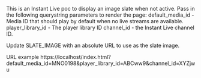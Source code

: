 This is an Instant Live poc to display an image slate when not active.
Pass in the following querystring parameters to render the page:
default_media_id - Media ID that should play by default when no live streams are available.
player_library_id - The player library ID
channel_id - the Instant Live channel ID.

Update SLATE_IMAGE with an absolute URL to use as the slate image. 

URL example
https://localhost/index.html?default_media_id=MNO0198&player_library_id=ABCww9&channel_id=XYZjwu
